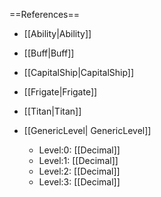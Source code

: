 ==References==
 * [[Ability|Ability]]
 * [[Buff|Buff]]
 * [[CapitalShip|CapitalShip]]
 * [[Frigate|Frigate]]
 * [[Titan|Titan]]

 * [[GenericLevel| GenericLevel]]
   * Level:0: [[Decimal]]
   * Level:1: [[Decimal]]
   * Level:2: [[Decimal]]
   * Level:3: [[Decimal]]

